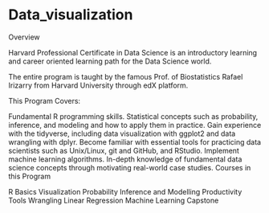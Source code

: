 # Data_visualization
Overview

Harvard Professional Certificate in Data Science is an introductory learning and career oriented learning path for the Data Science world.

The entire program is taught by the famous Prof. of Biostatistics Rafael Irizarry from Harvard University through edX platform.

This Program Covers:

Fundamental R programming skills.
Statistical concepts such as probability, inference, and modeling and how to apply them in practice.
Gain experience with the tidyverse, including data visualization with ggplot2 and data wrangling with dplyr.
Become familiar with essential tools for practicing data scientists such as Unix/Linux, git and GitHub, and RStudio.
Implement machine learning algorithms.
In-depth knowledge of fundamental data science concepts through motivating real-world case studies.
Courses in this Program

R Basics
Visualization
Probability
Inference and Modelling
Productivity Tools
Wrangling
Linear Regression
Machine Learning
Capstone
